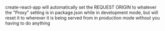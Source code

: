 create-react-app will automatically set the REQUEST ORIGIN to whatever the "Proxy" setting is in package.json while in development mode, but will reset it to wherever it is being served from in production mode without you having to do anything

